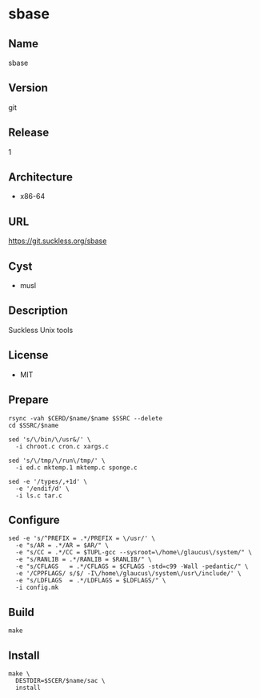 # sbase

## Name
sbase

## Version
git

## Release
1

## Architecture
* x86-64

## URL
https://git.suckless.org/sbase

## Cyst
* musl

## Description
Suckless Unix tools

## License
* MIT

## Prepare
```shell
rsync -vah $CERD/$name/$name $SSRC --delete
cd $SSRC/$name
```

```shell
sed 's/\/bin/\/usr&/' \
  -i chroot.c cron.c xargs.c
```

```shell
sed 's/\/tmp/\/run\/tmp/' \
  -i ed.c mktemp.1 mktemp.c sponge.c
```

```shell
sed -e '/types/,+1d' \
  -e '/endif/d' \
  -i ls.c tar.c
```

## Configure
```shell
sed -e 's/^PREFIX = .*/PREFIX = \/usr/' \
  -e "s/AR = .*/AR = $AR/" \
  -e "s/CC = .*/CC = $TUPL-gcc --sysroot=\/home\/glaucus\/system/" \
  -e "s/RANLIB = .*/RANLIB = $RANLIB/" \
  -e "s/CFLAGS   = .*/CFLAGS = $CFLAGS -std=c99 -Wall -pedantic/" \
  -e '/CPPFLAGS/ s/$/ -I\/home\/glaucus\/system\/usr\/include/' \
  -e "s/LDFLAGS  = .*/LDFLAGS = $LDFLAGS/" \
  -i config.mk
```

## Build
```shell
make
```

## Install
```shell
make \
  DESTDIR=$SCER/$name/sac \
  install
```
